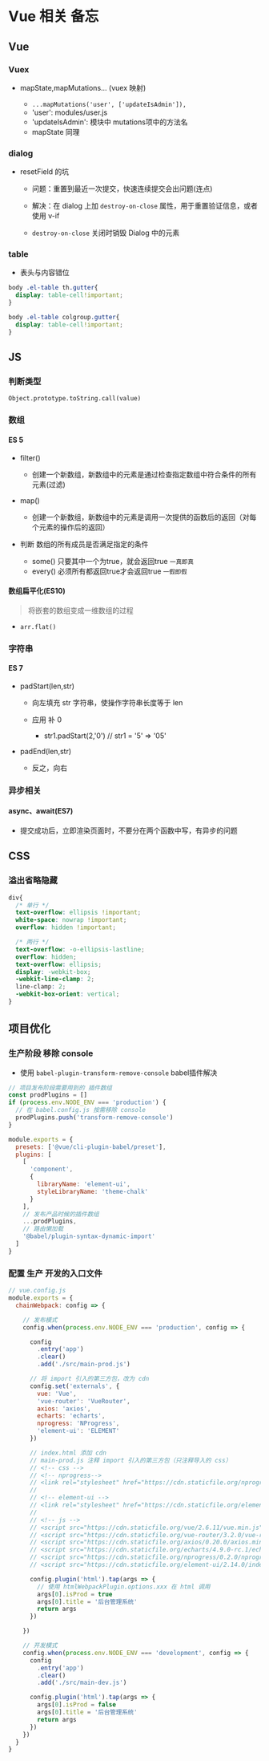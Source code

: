 # Vue 相关 备忘

## Vue

### Vuex

-   mapState,mapMutations... (vuex 映射)

    -   `...mapMutations('user', ['updateIsAdmin']),`
    -   'user': modules/user.js
    -   'updateIsAdmin': 模块中 mutations项中的方法名
    -   mapState 同理

### dialog

-   resetField 的坑

    -   问题：重置到最近一次提交，快速连续提交会出问题(连点)

    -   解决：在 dialog 上加 `destroy-on-close` 属性，用于重置验证信息，或者使用 v-if

    -   `destroy-on-close` 关闭时销毁 Dialog 中的元素

### table

-   表头与内容错位

```css
body .el-table th.gutter{
  display: table-cell!important;
}

body .el-table colgroup.gutter{
  display: table-cell!important;
}
```

## JS

### 判断类型

`Object.prototype.toString.call(value)`

### 数组

#### ES 5

-   filter()

    -   创建一个新数组，新数组中的元素是通过检查指定数组中符合条件的所有元素(过滤)

-   map()

    -   创建一个新数组，新数组中的元素是调用一次提供的函数后的返回（对每个元素的操作后的返回）

-   判断 数组的所有成员是否满足指定的条件

    -   some() 只要其中一个为true，就会返回true `一真即真`
    -   every() 必须所有都返回true才会返回true `一假即假`

#### 数组扁平化(ES10)

> 将嵌套的数组变成一维数组的过程

-   `arr.flat()`

### 字符串

#### ES 7

-   padStart(len,str)

    -   向左填充 str 字符串，使操作字符串长度等于 len

    -   应用 补 0

        -   str1.padStart(2,'0')  // str1 = '5' => '05'

-   padEnd(len,str)

    -   反之，向右

### 异步相关

#### async、await(ES7)

-   提交成功后，立即渲染页面时，不要分在两个函数中写，有异步的问题

## CSS

### 溢出省略隐藏

```css
div{
  /* 单行 */
  text-overflow: ellipsis !important;
  white-space: nowrap !important;
  overflow: hidden !important;

  /* 两行 */
  text-overflow: -o-ellipsis-lastline;
  overflow: hidden;
  text-overflow: ellipsis;
  display: -webkit-box;
  -webkit-line-clamp: 2;
  line-clamp: 2;
  -webkit-box-orient: vertical;
}
```

## 项目优化

### 生产阶段 移除 console

-   使用 `babel-plugin-transform-remove-console` babel插件解决

```js
// 项目发布阶段需要用到的 插件数组
const prodPlugins = []
if (process.env.NODE_ENV === 'production') {
  // 在 babel.config.js 按需移除 console
  prodPlugins.push('transform-remove-console')
}

module.exports = {
  presets: ['@vue/cli-plugin-babel/preset'],
  plugins: [
    [
      'component',
      {
        libraryName: 'element-ui',
        styleLibraryName: 'theme-chalk'
      }
    ],
    // 发布产品时候的插件数组
    ...prodPlugins,
    // 路由懒加载
    '@babel/plugin-syntax-dynamic-import'
  ]
}
```

### 配置 生产 开发的入口文件

```js
// vue.config.js
module.exports = {
  chainWebpack: config => {

    // 发布模式
    config.when(process.env.NODE_ENV === 'production', config => {

      config
        .entry('app')
        .clear()
        .add('./src/main-prod.js')

      // 将 import 引入的第三方包，改为 cdn
      config.set('externals', {
        vue: 'Vue',
        'vue-router': 'VueRouter',
        axios: 'axios',
        echarts: 'echarts',
        nprogress: 'NProgress',
        'element-ui': 'ELEMENT'
      })

      // index.html 添加 cdn
      // main-prod.js 注释 import 引入的第三方包（只注释导入的 css）
      // <!-- css -->
      // <!-- nprogress-->
      // <link rel="stylesheet" href="https://cdn.staticfile.org/nprogress/0.2.0/nprogress.min.css">
      //
      // <!-- element-ui -->
      // <link rel="stylesheet" href="https://cdn.staticfile.org/element-ui/2.14.0/theme-chalk/index.min.css">
      //
      // <!-- js -->
      // <script src="https://cdn.staticfile.org/vue/2.6.11/vue.min.js"></script>
      // <script src="https://cdn.staticfile.org/vue-router/3.2.0/vue-router.min.js"></script>
      // <script src="https://cdn.staticfile.org/axios/0.20.0/axios.min.js"></script>
      // <script src="https://cdn.staticfile.org/echarts/4.9.0-rc.1/echarts.min.js"></script>
      // <script src="https://cdn.staticfile.org/nprogress/0.2.0/nprogress.min.js"></script>
      // <script src="https://cdn.staticfile.org/element-ui/2.14.0/index.min.js"></script>

      config.plugin('html').tap(args => {
        // 使用 htmlWebpackPlugin.options.xxx 在 html 调用
        args[0].isProd = true
        args[0].title = '后台管理系统'
        return args
      })

    })

    // 开发模式
    config.when(process.env.NODE_ENV === 'development', config => {
      config
        .entry('app')
        .clear()
        .add('./src/main-dev.js')

      config.plugin('html').tap(args => {
        args[0].isProd = false
        args[0].title = '后台管理系统'
        return args
      })
    })
  }
}
```
